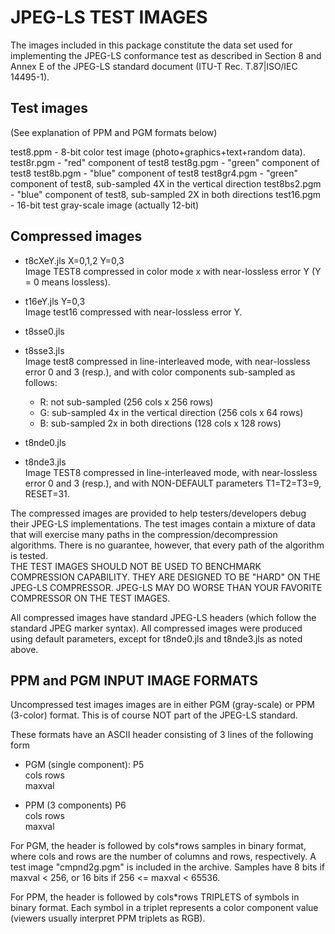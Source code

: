 JPEG-LS TEST IMAGES
===================

The images included in this package constitute the data set used for
implementing the JPEG-LS conformance test as described in Section 8
and Annex E of the JPEG-LS standard document (ITU-T Rec. T.87|ISO/IEC 14495-1).

Test images
-----------

(See explanation of PPM and PGM formats below)

test8.ppm    - 8-bit color test image (photo+graphics+text+random data).
test8r.pgm   - "red" component of test8
test8g.pgm   - "green" component of test8
test8b.pgm   - "blue" component of test8
test8gr4.pgm - "green" component of test8, sub-sampled 4X in the vertical
               direction
test8bs2.pgm - "blue" component of test8, sub-sampled 2X in both directions
test16.pgm   - 16-bit test gray-scale image (actually 12-bit)

Compressed images
-----------------

- t8cXeY.jls  X=0,1,2  Y=0,3  
  Image TEST8 compressed in color mode x with near-lossless error Y
  (Y = 0 means lossless).

- t16eY.jls            Y=0,3  
  Image test16 compressed with near-lossless error Y.

- t8sse0.jls
- t8sse3.jls  
  Image test8 compressed in line-interleaved mode, with near-lossless
  error 0 and 3 (resp.), and with color components sub-sampled
  as follows:  
  - R: not sub-sampled (256 cols x 256 rows)
  - G: sub-sampled 4x in the vertical direction (256 cols x 64 rows)
  - B: sub-sampled 2x in both directions (128 cols x 128 rows)

- t8nde0.jls
- t8nde3.jls  
  Image TEST8 compressed in line-interleaved mode, with near-lossless
  error 0 and 3 (resp.), and with NON-DEFAULT parameters T1=T2=T3=9,
  RESET=31.

The compressed images are provided to help testers/developers debug their
JPEG-LS implementations. The test images contain a mixture of data that will
exercise many paths in the compression/decompression algorithms. There is
no guarantee, however, that every path of the algorithm is tested.  
THE TEST IMAGES SHOULD NOT BE USED TO BENCHMARK COMPRESSION CAPABILITY.
THEY ARE DESIGNED TO BE "HARD" ON THE JPEG-LS COMPRESSOR. JPEG-LS
MAY DO WORSE THAN YOUR FAVORITE COMPRESSOR ON THE TEST IMAGES.

All compressed images have standard JPEG-LS headers (which follow the
standard JPEG marker syntax).  All compressed images were produced using
default parameters, except for t8nde0.jls and t8nde3.jls as noted above.

PPM and PGM INPUT IMAGE FORMATS
-------------------------------

Uncompressed test images images are in either PGM (gray-scale) or
PPM (3-color) format.  This is of course NOT part of the JPEG-LS
standard.

These formats have an ASCII header consisting of 3 lines of the
following form

- PGM (single component):
    P5  
    cols rows  
    maxval

- PPM (3 components)
    P6  
    cols rows  
    maxval

For PGM, the header is followed by cols*rows samples in binary
format, where cols and rows are the number of columns and rows,
respectively.  A test image "cmpnd2g.pgm" is included in the
archive. Samples have 8 bits if maxval < 256, or 16 bits if
256 <= maxval < 65536.

For PPM, the header is followed by cols*rows TRIPLETS of symbols in
binary format. Each symbol in a triplet represents a color component
value (viewers usually interpret PPM triplets as RGB).
